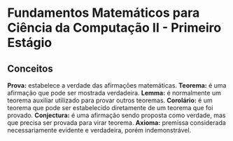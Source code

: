 # Fundamentos Matemáticos para Ciência da Computação II - Primeiro Estágio

## Conceitos

**Prova:** estabelece a verdade das afirmações matemáticas.
**Teorema:** é uma afirmação que pode ser mostrada verdadeira.
**Lemma:** é normalmente um teorema auxiliar utilizado para provar outros teoremas.
**Corolário:** é um teorema que pode ser estabelecido diretamente de um teorema que foi provado.
**Conjectura:** é uma afirmação sendo proposta como verdade, mas que precisa ser provada para virar teorema.
**Axioma:** premissa considerada necessariamente evidente e verdadeira, porém indemonstrável.
